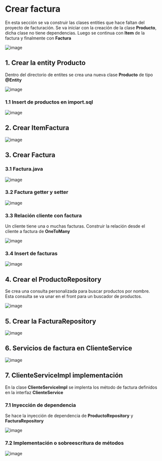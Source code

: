 # Crear factura

En esta sección se va construir las clases entities que hace faltan del proyecto de facturación. Se va iniciar con la creación de la clase **Producto**, dicha clase no tiene dependencias. Luego se continua con **Item** de la factura y finalmente con **Factura**

![image](https://github.com/crodrigr/spring-boot-angular-confenalco/assets/31961588/6dcd9c12-46d1-4ed9-b069-ef82de2e23d1)

## 1. Crear la entity Producto

Dentro del directorio de entites se crea una nueva clase **Producto** de tipo **@Entity**

![image](https://github.com/crodrigr/spring-boot-angular-confenalco/assets/31961588/c0e981ce-af6b-4e67-8eb6-2df56325d6f0)

### 1.1 Insert de productos en import.sql

![image](https://github.com/crodrigr/spring-boot-angular-confenalco/assets/31961588/6acbf681-fc80-4090-b228-ac3f2a0e94c0)

## 2. Crear ItemFactura 

![image](https://github.com/crodrigr/spring-boot-angular-confenalco/assets/31961588/398bf97f-d446-4460-b647-1f85c56e244b)

## 3. Crear Factura

### 3.1 Factura.java
![image](https://github.com/crodrigr/spring-boot-angular-confenalco/assets/31961588/30b389ac-b526-40cc-a6e5-8df33ba797c3)

### 3.2 Factura getter y setter
![image](https://github.com/crodrigr/spring-boot-angular-confenalco/assets/31961588/48eb4a0e-e11a-45b2-9b49-fd7ba8d676e8)

### 3.3 Relación cliente con factura

Un cliente tiene una o muchas facturas. Construir la relación desde el cliente a factura de **OneToMany**

![image](https://github.com/crodrigr/spring-boot-angular-confenalco/assets/31961588/9e7a73a5-7225-46ae-8093-ca8df06aaad3)

### 3.4 Insert de facturas

![image](https://github.com/crodrigr/spring-boot-angular-confenalco/assets/31961588/9d376c64-8937-4a4e-9ab5-5e55904ece65)

## 4. Crear el ProductoRepository

Se crea una consulta personalizada para buscar productos por nombre. Esta consulta se va unar en el front para un buscador de productos. 

![image](https://github.com/crodrigr/spring-boot-angular-confenalco/assets/31961588/89434e80-0088-40ad-aef3-33b06ec1bfa6)

## 5. Crear la FacturaRepository

![image](https://github.com/crodrigr/spring-boot-angular-confenalco/assets/31961588/e8dc2f4c-d43b-4d1a-b18a-5c61d7ff22b8)

## 6. Servicios de factura en ClienteService

![image](https://github.com/crodrigr/spring-boot-angular-confenalco/assets/31961588/bfc81453-dc74-44ca-be88-2cf1c3dd6682)

## 7. ClienteServiceImpl implementación

En la clase **ClienteServiceImpl** se implenta los método de factura definidos en la interfaz **ClienteService**

### 7.1 Inyección de dependencia

Se hace la inyección de dependencia de **ProductoRepository** y **FacturaRepository**

![image](https://github.com/crodrigr/spring-boot-angular-confenalco/assets/31961588/3b96f31d-7b84-4fa4-b37e-b6603061dfaa)

### 7.2 Implementación o sobreescritura de métodos

![image](https://github.com/crodrigr/spring-boot-angular-confenalco/assets/31961588/52d7930f-a561-4644-9bf8-6edbd2a69492)

